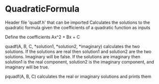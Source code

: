# QuadraticFormula
Header file 'quadf.h' that can be imported
Calculates the solutions to the quadratic formula given the coefficients of a quadratic function as inputs

Define the coefficients Ax^2 + Bx + C

quadf(A, B, C, \*solution1, \*solution2, \*imaginary) calculates the two solutions. If the solutions are real then solution1 and solution2 are the two solutions. Imaginary will be false. If the solutions are imaginary then solution1 is the real component, solution2 is the imaginary component, and imaginary will be true.

pquadf(A, B, C) calculates the real or imaginary solutions and prints them
